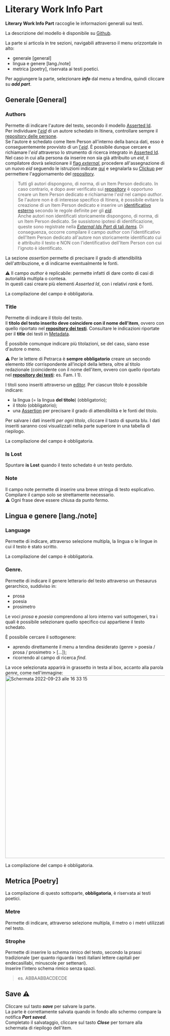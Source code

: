 # Literary Work Info Part

**Literary Work Info Part** raccoglie le informazioni generali sui testi.  

La descrizione del modello è disponibile su [Github](https://github.com/vedph/cadmus-itinera#literaryworkinfopart).
 
La parte si articola in tre sezioni, navigabili attraverso il menu orizzontale in alto:
* generale [general]
* lingua e genere [lang./note]
* metrica [poetry], riservata ai testi poetici.

Per aggiungere la parte, selezionare **_info_** dal menu a tendina, quindi cliccare su **_add part_**.  


## Generale [General]

### Authors
Permette di indicare l'autore del testo, secondo il modello [Asserted Id](Asserted_Ids_Brick.md).  
Per individuare [l'_eid_](identifiers.md) di un autore schedato in Itinera, controllare sempre il [repository delle persone](repository.md).  
Se l'autore è schedato come Item Person all'interno della banca dati, esso è conseguentemente provvisto di un [l'_eid_](identifiers.md). È possibile dunque cercare e richiamare l'_eid_ attraverso lo strumento di ricerca integrato in [Asserted Id](Asserted_Ids_Brick.md#target).  
Nel caso in cui alla persona da inserire non sia già attribuito un _eid_, il compilatore dovrà selezionare il [flag _external_](Asserted_Ids_Brick.md#altri-identificativi-itinera), procedere all'assegnazione di un nuovo _eid_ seguendo le istruzioni indicate [qui](identifiers.md) e segnalarla su [Clickup](https://clickup.com/) per permettere l'aggiornamento del [repository](repository.md).  

> Tutti gli autori dispongono, di norma, di un Item Person dedicato. In caso contrario, e dopo aver verificato sui [repository](repository.md) è opportuno creare un Item Person dedicato e richiamarne l'_eid_ nel campo _author_.   
> Se l'autore non è di interesse specifico di Itinera, è possibile evitare la creazione di un Item Person dedicato e inserire un [identificativo esterno](Asserted_Ids_Brick.md#altri-identificativi-itinera) secondo le regole definite per gli [_eid_](identifiers.md).   
> Anche autori non identificati storicamente dispongono, di norma, di un Item Person dedicato. Se sussistono ipotesi di identificazione, queste sono registrate nella [_External Ids Part_ di tali _items_](External_Ids_Part_Person.md#soggetti-non-identificati-storicamente). Di conseguenza, occorre compilare il campo _author_ con l'identificativo dell'Item Person dedicato all'autore non storicamente identificato cui è attribuito il testo e NON con l'identificativo dell'Item Person con cui l'ignoto è identificato.  

La sezione _assertion_ permette di precisare il grado di attendibilità dell'attribuzione, e di indicarne eventualmente le fonti.  

⚠️ Il campo _author_ è replicabile: permette infatti di dare conto di casi di autorialità multipla o contesa.  
In questi casi creare più elementi _Asserted Id_, con i relativi _rank_ e fonti.

La compilazione del campo è obbligatoria.

### Title
Permette di indicare il titolo del testo.  
Il **titolo del testo inserito deve coincidere con il nome dell'item**, ovvero con quello riportato nel [**repository dei testi**](repository.md). Consultare le indicazioni riportate per il **title** dei testi in [Metadata](Item_Work_Metadata.md).

È possibile comunque indicare più titolazioni, se del caso, siano esse d'autore o meno. 

⚠️ Per le lettere di Petrarca è **sempre obbligatorio** creare un secondo elemento _title_ corrispondente all’incipit della lettera, oltre al titolo redazionale (coincidente con il nome dell'item, ovvero con quello riportato nel [**repository dei testi**](repository.md): es. Fam. I 1).  

I titoli sono inseriti attraverso un [editor](Editor_Brick.md). Per ciascun titolo è possibile indicare:  
* la lingua (= la lingua **del titolo**) (obbligatorio);
* il titolo (obbligatorio);
* una [Assertion](Assertion_Brick.md) per precisare il grado di attendibilità e le fonti del titolo.

Per salvare i dati inseriti *per ogni titolo*, cliccare il tasto di spunta blu. I dati inseriti saranno così visualizzati nella parte superiore in una tabella di riepilogo.

La compilazione del campo è obbligatoria.  

### Is Lost
Spuntare **is Lost** quando il testo schedato è un testo perduto.

### Note
Il campo note permette di inserire una breve stringa di testo esplicativo. Compilare il campo solo se strettamente necessario.   
⚠️ Ogni frase deve essere chiusa da punto fermo.  

## Lingua e genere [lang./note]

### Language 
Permette di indicare, attraverso selezione multipla, la lingua o le lingue in cui il testo è stato scritto.  

La compilazione del campo è obbligatoria.

### Genre. 

Permette di indicare il genere letterario del testo attraverso un thesaurus gerarchico, suddiviso in:
* prosa
* poesia
* prosimetro

Le voci _prosa_ e _poesia_ comprendono al loro interno vari sottogeneri, tra i quali è possibile selezionare quello specifico cui appartiene il testo schedato.  

È possibile cercare il sottogenere:
* aprendo direttamente il menu a tendina desiderato (genre > poesia / prosa / prosimetro > [...]);
* ricorrendo al campo di ricerca _find_.

La voce selezionata apparirà in grassetto in testa al box, accanto alla parola _genre_, come nell'immagine:
<img width="578" alt="Schermata 2022-09-23 alle 16 33 15" src="https://user-images.githubusercontent.com/102725489/191985449-e651db61-1dd3-415d-b858-877debad1106.png">

La compilazione del campo è obbligatoria.

## Metrica [Poetry]

La compilazione di questo sottoparte, **obbligatoria**, è riservata ai testi poetici. 

### Metre
Permette di indicare, attraverso selezione multipla, il metro o i metri utilizzati nel testo.

### Strophe
Permette di inserire lo schema rimico del testo, secondo la prassi tradizionale (per quanto riguarda i testi italiani lettere capitali per endecasillabi, minuscole per settenari).  
Inserire l'intero schema rimico senza spazi.  
> es. ABBAABBACDECDE  

## Save ⚠️ 
Cliccare sul tasto **_save_** per salvare la parte.  
La parte è correttamente salvata quando in fondo allo schermo compare la notifica **_Part saved_**.  
Completato il salvataggio, cliccare sul tasto **_Close_** per tornare alla schermata di riepilogo dell'item.
